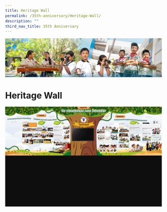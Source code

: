 ```yaml
---
title: Heritage Wall
permalink: /35th-anniversary/Heritage-Wall/
description: ""
third_nav_title: 35th Anniversary
---
```

![](/images/AboutUs.jpg)

Heritage Wall
=============

![](/images/Heritage%20Wall.gif)